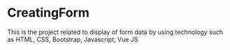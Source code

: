 # CreatingForm
This is the project related to display of form data by using technology such as HTML, CSS, Bootstrap, Javascript, Vue JS
